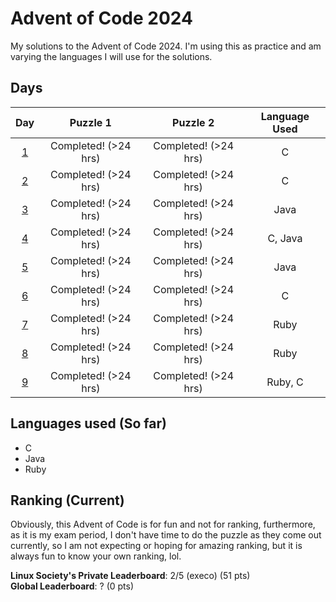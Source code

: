 # Advent of Code 2024

My solutions to the Advent of Code 2024. I'm using this as practice and am
varying the languages I will use for the solutions.

## Days

|                            Day                             |       Puzzle 1       |       Puzzle 2       | Language Used |
| :--------------------------------------------------------: | :------------------: | :------------------: | :-----------: |
| [1](https://github.com/Sp0k/aoc-2024/tree/main/day_01/src) | Completed! (>24 hrs) | Completed! (>24 hrs) |       C       |
| [2](https://github.com/Sp0k/aoc-2024/tree/main/day_02/src) | Completed! (>24 hrs) | Completed! (>24 hrs) |       C       |
| [3](https://github.com/Sp0k/aoc-2024/tree/main/day_03/src) | Completed! (>24 hrs) | Completed! (>24 hrs) |     Java      |
| [4](https://github.com/Sp0k/aoc-2024/tree/main/day_04/src) | Completed! (>24 hrs) | Completed! (>24 hrs) |    C, Java    |
| [5](https://github.com/Sp0k/aoc-2024/tree/main/day_05/src) | Completed! (>24 hrs) | Completed! (>24 hrs) |     Java      |
| [6](https://github.com/Sp0k/aoc-2024/tree/main/day_06/src) | Completed! (>24 hrs) | Completed! (>24 hrs) |       C       |
| [7](https://github.com/Sp0k/aoc-2024/tree/main/day_07/src) | Completed! (>24 hrs) | Completed! (>24 hrs) |     Ruby      |
| [8](https://github.com/Sp0k/aoc-2024/tree/main/day_08/src) | Completed! (>24 hrs) | Completed! (>24 hrs) |     Ruby      |
| [9](https://github.com/Sp0k/aoc-2024/tree/main/day_09/src) | Completed! (>24 hrs) | Completed! (>24 hrs) |    Ruby, C    |

## Languages used (So far)

- C
- Java
- Ruby

## Ranking (Current)

Obviously, this Advent of Code is for fun and not for ranking, furthermore, as
it is my exam period, I don't have time to do the puzzle as they come out
currently, so I am not expecting or hoping for amazing ranking, but it is always
fun to know your own ranking, lol.

**Linux Society's Private Leaderboard**: 2/5 (execo) (51 pts)<br/>
**Global Leaderboard**: ? (0 pts)
